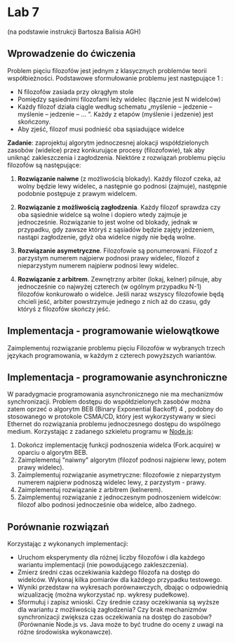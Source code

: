 # Lab 7 

(na podstawie instrukcji Bartosza Balisia AGH)


## Wprowadzenie do ćwiczenia

Problem pięciu filozofów jest jednym z klasycznych problemów teorii współbieżności. Podstawowe sformułowanie problemu jest następujące 1 :
- N filozofów zasiada przy okrągłym stole
- Pomiędzy sąsiednimi filozofami leży widelec (łącznie jest N widelców)
- Każdy filozof działa ciągle według schematu „myślenie – jedzenie – myślenie – jedzenie – ... ”. Każdy z etapów (myślenie i jedzenie) jest skończony.
- Aby zjeść, filozof musi podnieść oba sąsiadujące widelce

**Zadanie**: zaprojektuj algorytm jednoczesnej alokacji współdzielonych zasobów (widelce) przez konkurujące procesy (filozofowie), tak aby uniknąć zakleszczenia i zagłodzenia. 
Niektóre z rozwiązań problemu pięciu filozofów są następujące:

1. **Rozwiązanie naiwne** (z możliwością blokady). Każdy filozof czeka, aż wolny będzie lewy widelec, a następnie go podnosi (zajmuje), następnie podobnie postępuje z prawym widelcem.

2. **Rozwiązanie z możliwością zagłodzenia**. Każdy filozof sprawdza czy oba sąsiednie widelce są wolne i dopiero wtedy zajmuje je jednocześnie. Rozwiązanie to jest wolne od blokady, jednak w przypadku, gdy zawsze któryś z sąsiadów będzie zajęty jedzeniem, nastąpi zagłodzenie, gdyż oba widelce nigdy nie będą wolne.

3. **Rozwiązanie asymetryczne**. Filozofowie są ponumerowani. Filozof z parzystym numerem najpierw podnosi prawy widelec, filozof z nieparzystym numerem najpierw podnosi lewy widelec.

4. **Rozwiązanie z arbitrem**. Zewnętrzny arbiter (lokaj, kelner) pilnuje, aby jednocześnie co najwyżej czterech (w ogólnym przypadku N-1) filozofów konkurowało o widelce. Jeśli naraz wszyscy filozofowie będą chcieli jeść, arbiter powstrzymuje jednego z nich aż do czasu, gdy któryś z filozofów skończy jeść.


## Implementacja - programowanie wielowątkowe

Zaimplementuj rozwiązanie problemu pięciu Filozofów w wybranych trzech językach programowania, w każdym z czterech powyższych wariantów.


## Implementacja - programowanie asynchroniczne

W paradygmacie programowania asynchronicznego nie ma mechanizmów synchronizacji. Problem dostępu do współdzielonych zasobów można zatem oprzeć o algorytm BEB (Binary Exponential Backoff) 4 , podobny do stosowanego w protokole CSMA/CD, który jest wykorzystywany w sieci Ethernet do rozwiązania problemu jednoczesnego dostępu do wspólnego medium. Korzystając z zadanego szkieletu programu w [Node.js](https://github.com/balis/conc-phil5):

1. Dokończ implementację funkcji podnoszenia widelca (Fork.acquire) w oparciu o algorytm BEB.
2. Zaimplementuj "naiwny" algorytm (filozof podnosi najpierw lewy, potem prawy widelec).
3. Zaimplementuj rozwiązanie asymetryczne: filozofowie z nieparzystym numerem najpierw
podnoszą widelec lewy, z parzystym - prawy.
4. Zaimplementuj rozwiązanie z arbitrem (kelnerem).
5. Zaimplementuj rozwiązanie z jednoczesnym podnoszeniem widelców: filozof albo podnosi
jednocześnie oba widelce, albo żadnego.


## Porównanie rozwiązań

Korzystając z wykonanych implementacji:
- Uruchom eksperymenty dla różnej liczby filozofów i dla każdego wariantu implementacji (nie powodującego zakleszczenia).
- Zmierz średni czas oczekiwania każdego filozofa na dostęp do widelców. Wykonaj kilka pomiarów dla każdego przypadku testowego.
- Wyniki przedstaw na wykresach porównawczych, dbając o odpowiednią wizualizację (można wykorzystać np. wykresy pudełkowe).
- Sformułuj i zapisz wnioski. Czy średnie czasy oczekiwania są wyższe dla wariantu z możliwością zagłodzenia? Czy brak mechanizmów synchronizacji zwiększa czas oczekiwania na dostęp do zasobów? (Porównanie Node.js vs. Java może to być trudne do
oceny z uwagi na różne środowiska wykonawcze).

